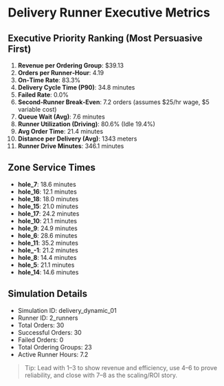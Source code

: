 # Delivery Runner Executive Metrics

## Executive Priority Ranking (Most Persuasive First)
1. **Revenue per Ordering Group**: $39.13
2. **Orders per Runner‑Hour**: 4.19
3. **On‑Time Rate**: 83.3%
4. **Delivery Cycle Time (P90)**: 34.8 minutes
5. **Failed Rate**: 0.0%
6. **Second‑Runner Break‑Even**: 7.2 orders (assumes $25/hr wage, $5 variable cost)
7. **Queue Wait (Avg)**: 7.6 minutes
8. **Runner Utilization (Driving)**: 80.6% (Idle 19.4%)
9. **Avg Order Time**: 21.4 minutes
10. **Distance per Delivery (Avg)**: 1343 meters
11. **Runner Drive Minutes**: 346.1 minutes

## Zone Service Times
- **hole_7**: 18.6 minutes
- **hole_16**: 12.1 minutes
- **hole_18**: 18.0 minutes
- **hole_15**: 21.0 minutes
- **hole_17**: 24.2 minutes
- **hole_10**: 21.1 minutes
- **hole_9**: 24.9 minutes
- **hole_6**: 28.6 minutes
- **hole_11**: 35.2 minutes
- **hole_-1**: 21.2 minutes
- **hole_8**: 14.4 minutes
- **hole_5**: 21.1 minutes
- **hole_14**: 14.6 minutes


## Simulation Details
- Simulation ID: delivery_dynamic_01
- Runner ID: 2_runners
- Total Orders: 30
- Successful Orders: 30
- Failed Orders: 0
- Total Ordering Groups: 23
- Active Runner Hours: 7.2

> Tip: Lead with 1–3 to show revenue and efficiency, use 4–6 to prove reliability, and close with 7–8 as the scaling/ROI story.
